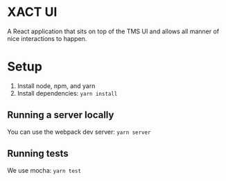 XACT UI
=======

A React application that sits on top of the TMS UI and allows all manner of nice interactions to happen.

# Setup

1. Install node, npm, and yarn
2. Install dependencies: `yarn install`

## Running a server locally
You can use the webpack dev server: `yarn server`

## Running tests 
We use mocha: `yarn test`


